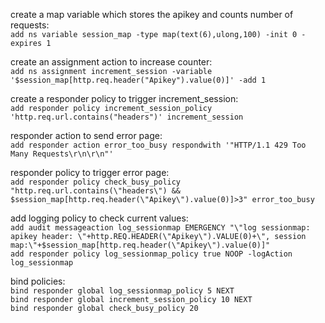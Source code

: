 create a map variable which stores the apikey and counts number of requests:   
`add ns variable session_map -type map(text(6),ulong,100) -init 0 -expires 1`

create an assignment action to increase counter:  
`add ns assignment increment_session -variable '$session_map[http.req.header("Apikey").value(0)]' -add 1`

create a responder policy to trigger increment_session:  
`add responder policy increment_session_policy 'http.req.url.contains("headers")' increment_session`

responder action to send error page:  
`add responder action error_too_busy respondwith '"HTTP/1.1 429 Too Many Requests\r\n\r\n"'`

responder policy to trigger error page:    
`add responder policy check_busy_policy "http.req.url.contains(\"headers\") && $session_map[http.req.header(\"Apikey\").value(0)]>3" error_too_busy`


add logging policy to check current values:  
`add audit messageaction log_sessionmap EMERGENCY "\"log sessionmap: apikey header: \"+http.REQ.HEADER(\"Apikey\").VALUE(0)+\", session map:\"+$session_map[http.req.header(\"Apikey\").value(0)]"`  
`add responder policy log_sessionmap_policy true NOOP -logAction log_sessionmap`

bind policies:  
`bind responder global log_sessionmap_policy 5 NEXT`  
`bind responder global increment_session_policy 10 NEXT`  
`bind responder global check_busy_policy 20`
